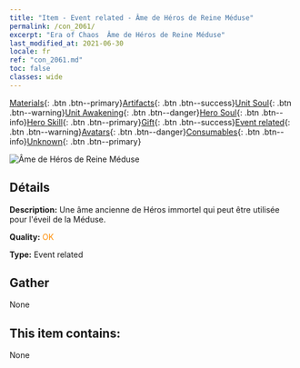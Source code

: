 ```yaml
---
title: "Item - Event related - Âme de Héros de Reine Méduse"
permalink: /con_2061/
excerpt: "Era of Chaos  Âme de Héros de Reine Méduse"
last_modified_at: 2021-06-30
locale: fr
ref: "con_2061.md"
toc: false
classes: wide
---
```

 [Materials](/ItemsFR/){: .btn .btn--primary}[Artifacts](/ItemsFR/Artifacts/){: .btn .btn--success}[Unit Soul](/ItemsFR/UnitSoul/){: .btn .btn--warning}[Unit Awakening](/ItemsFR/UnitAwakening/){: .btn .btn--danger}[Hero Soul](/ItemsFR/HeroSoul/){: .btn .btn--info}[Hero Skill](/ItemsFR/HeroSkill/){: .btn .btn--primary}[Gift](/ItemsFR/Gift/){: .btn .btn--success}[Event related](/ItemsFR/Events/){: .btn .btn--warning}[Avatars](/ItemsFR/Avatars/){: .btn .btn--danger}[Consumables](/ItemsFR/Consumables/){: .btn .btn--info}[Unknown](/ItemsFR/Unknown/){: .btn .btn--primary}

 ![Âme de Héros de Reine Méduse](/images/t/juexing_704.jpg)

## Détails
 **Description:** Une âme ancienne de Héros immortel qui peut être utilisée pour l'éveil de la Méduse.

 **Quality:** <span style="color: #FF8C00">OK</span>

 **Type:** Event related

## Gather

  None

## This item contains:

  None

